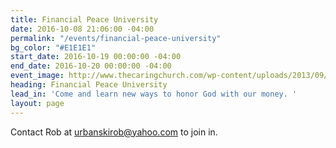 ```yaml
---
title: Financial Peace University
date: 2016-10-08 21:06:00 -04:00
permalink: "/events/financial-peace-university"
bg_color: "#E1E1E1"
start_date: 2016-10-19 00:00:00 -04:00
end_date: 2016-10-20 00:00:00 -04:00
event_image: http://www.thecaringchurch.com/wp-content/uploads/2013/09/Financial-Peace-University-Home-Page-Event.png
heading: Financial Peace University
lead_in: 'Come and learn new ways to honor God with our money. '
layout: page
---
```


Contact Rob at urbanskirob@yahoo.com to join in.